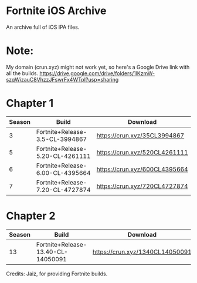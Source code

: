 # Fortnite iOS Archive
An archive full of iOS IPA files.

# Note:
My domain (crun.xyz) might not work yet, so here's a Google Drive link with all the builds.
https://drive.google.com/drive/folders/1lKzmW-szqWizauC8VhzzJFswrFx4WTpI?usp=sharing

# Chapter 1

| Season | Build | Download | 
| ----------- | ----------- | ----------- | 
| 3 | Fortnite+Release-3.5-CL-3994867 | https://crun.xyz/35CL3994867 |
| 5 | Fortnite+Release-5.20-CL-4261111 | https://crun.xyz/520CL4261111 |
| 6 | Fortnite+Release-6.00-CL-4395664 | https://crun.xyz/600CL4395664 |
| 7 | Fortnite+Release-7.20-CL-4727874 | https://crun.xyz/720CL4727874 |


# Chapter 2

| Season | Build | Download |
| ----------- | ----------- | ----------- | 
| 13 | Fortnite+Release-13.40-CL-14050091 | https://crun.xyz/1340CL14050091 |

Credits:
Jaiz, for providing Fortnite builds.







